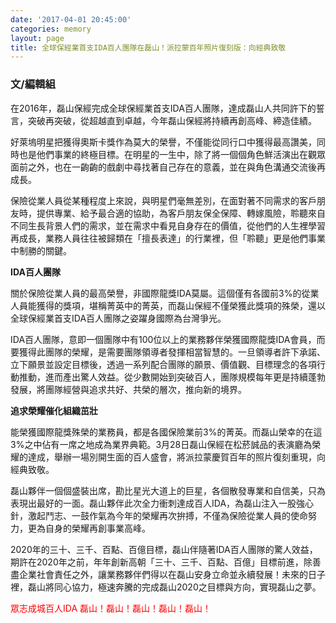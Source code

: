 ```yaml
---
date: '2017-04-01 20:45:00'
categories: memory
layout: page
title: 全球保經業首支IDA百人團隊在磊山！派拉蒙百年照片復刻版：向經典致敬
---
```


### 文/編輯組

在2016年，磊山保經完成全球保經業首支IDA百人團隊，達成磊山人共同許下的誓言，突破再突破，從超越直到卓越，今年磊山保經將持續再創高峰、締造佳績。

好萊塢明星把獲得奧斯卡獎作為莫大的榮譽，不僅能從同行口中獲得最高讚美，同時也是他們事業的終極目標。在明星的一生中，除了將一個個角色鮮活演出在觀眾面前之外，也在一齣齣的戲劇中尋找著自己存在的意義，並在與角色溝通交流後再成長。

保險從業人員從某種程度上來說，與明星們毫無差別，在面對著不同需求的客戶朋友時，提供專業、給予最合適的協助，為客戶朋友保全保障、轉嫁風險，聆聽來自不同生長背景人們的需求，並在需求中看見自身存在的價值，從他們的人生裡學習再成長，業務人員往往被歸類在「擅長表達」的行業裡，但「聆聽」更是他們事業中制勝的關鍵。

**IDA百人團隊**

關於保險從業人員的最高榮譽，非國際龍獎IDA莫屬。這個僅有各國前3%的從業人員能獲得的獎項，堪稱菁英中的菁英，而磊山保經不僅榮獲此獎項的殊榮，還以全球保經業首支IDA百人團隊之姿躍身國際為台灣爭光。

IDA百人團隊，意即一個團隊中有100位以上的業務夥伴榮獲國際龍獎IDA會員，而要獲得此團隊的榮耀，是需要團隊領導者發揮相當智慧的。一旦領導者許下承諾、立下願景並設定目標後，透過一系列配合團隊的願景、價值觀、目標理念的各項行動推動，進而產出驚人效益。從少數開始到突破百人，團隊規模每年更是持續蓬勃發展，將團隊經營與追求共好、共榮的層次，推向新的境界。
    
**追求榮耀催化組織茁壯**

能榮獲國際龍獎殊榮的業務員，都是各國保險業前3%的菁英。而磊山榮幸的在這3%之中佔有一席之地成為業界典範。3月28日磊山保經在松菸誠品的表演廳為榮耀的達成，舉辦一場別開生面的百人盛會，將派拉蒙慶賀百年的照片復刻重現，向經典致敬。

磊山夥伴一個個盛裝出席，勘比星光大道上的巨星，各個散發專業和自信美，只為表現出最好的一面。磊山夥伴此次全力衝刺達成百人IDA，為磊山注入一股強心針，激起鬥志、一鼓作氣為今年的榮耀再次拚搏，不僅為保險從業人員的使命努力，更為自身的榮耀再創事業高峰。

2020年的三十、三千、百點、百億目標，磊山伴隨著IDA百人團隊的驚人效益，期許在2020年之前，年年創新高朝「三十、三千、百點、百億」目標前進，除善盡企業社會責任之外，讓業務夥伴們得以在磊山安身立命並永續發展！未來的日子裡，磊山將同心協力，極速奔騰的完成磊山2020之目標與方向，實現磊山之夢。

<span style="color:red;">眾志成城百人IDA  磊山！磊山！磊山！磊山！磊山！</span>